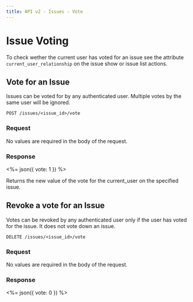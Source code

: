 ```yaml
---
title: API v2 - Issues - Vote
---
```


# Issue Voting

To check wether the current user has voted for an issue see the attribute `current_user_relationship` on the issue show or issue list actions.  

## Vote for an Issue

Issues can be voted for by any authenticated user. Multiple votes by the same user will be ignored.

    POST /issues/<issue_id>/vote

### Request

No values are required in the body of the request.

### Response

<%=
  json({
    vote: 1
  })
%>

Returns the new value of the vote for the current_user on the specified issue.

## Revoke a vote for an Issue

Votes can be revoked by any authenticated user only if the user has voted for the issue. It does not vote down an issue. 

    DELETE /issues/<issue_id>/vote

### Request

No values are required in the body of the request.

### Response

<%=
  json({
    vote: 0
  })
%>
